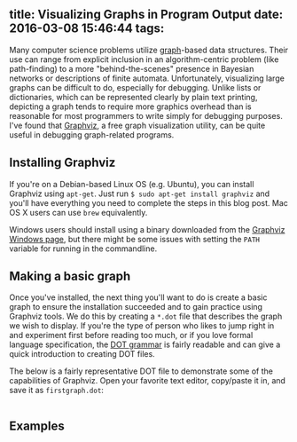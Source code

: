 title: Visualizing Graphs in Program Output
date: 2016-03-08 15:46:44
tags:
---

Many computer science problems utilize [graph][1]-based data structures.  Their use can range from explicit inclusion in an algorithm-centric problem (like path-finding) to a more "behind-the-scenes" presence in Bayesian networks or descriptions of finite automata.  Unfortunately, visualizing large graphs can be difficult to do, especially for debugging.  Unlike lists or dictionaries, which can be represented clearly by plain text printing, depicting a graph tends to require more graphics overhead than is reasonable for most programmers to write simply for debugging purposes.  I've found that [Graphviz][2], a free graph visualization utility, can be quite useful in debugging graph-related programs.

Installing Graphviz
-------------------

If you're on a Debian-based Linux OS (e.g. Ubuntu), you can install Graphviz using `apt-get`.  Just run `$ sudo apt-get install graphviz` and you'll have everything you need to complete the steps in this blog post.  Mac OS X users can use `brew` equivalently.

Windows users should install using a binary downloaded from the [Graphviz Windows page][3], but there might be some issues with setting the `PATH` variable for running in the commandline.

Making a basic graph
--------------------

Once you've installed, the next thing you'll want to do is create a basic graph to ensure the installation succeeded and to gain practice using Graphviz tools.  We do this by creating a `*.dot` file that describes the graph we wish to display.  If you're the type of person who likes to jump right in and experiment first before reading too much, or if you love formal language specification, the [DOT grammar][4] is fairly readable and can give a quick introduction to creating DOT files.

The below is a fairly representative DOT file to demonstrate some of the capabilities of Graphviz. Open your favorite text editor, copy/paste it in, and save it as `firstgraph.dot`:

```
```

Examples
--------



[1]: https://en.wikipedia.org/wiki/Graph_%28discrete_mathematics%29
[2]: http://graphviz.org/
[3]: http://graphviz.org/Download_windows.php
[4]: http://www.graphviz.org/content/dot-language
